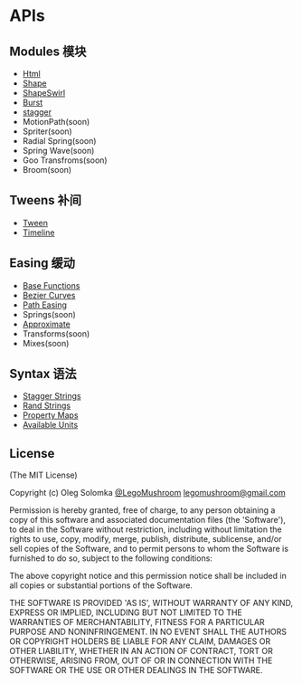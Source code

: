 # APIs

## Modules 模块
- [Html](./html.md)
- [Shape](./shape.md)
- [ShapeSwirl](./shape-swirl.md)
- [Burst](./burst.md)
- [stagger](./stagger.md)
- MotionPath(soon)
- Spriter(soon)
- Radial Spring(soon)
- Spring Wave(soon)
- Goo Transfroms(soon)
- Broom(soon)

## Tweens 补间
- [Tween](./tweens/tween.md)
- [Timeline](./tweens/timeline.md)

## Easing 缓动
- [Base Functions](./easing/base-functions.md)
- [Bezier Curves](./easing/bezier-curves.md)
- [Path Easing](./easing/path-easing.md)
- Springs(soon)
- [Approximate](./easing/approximate.md)
- Transforms(soon)
- Mixes(soon)

## Syntax 语法
- [Stagger Strings](./syntax/stagger.md)
- [Rand Strings](./syntax/rand.md)
- [Property Maps](./syntax/property-maps.md)
- [Available Units](./syntax/units.md)

## License

(The MIT License)

Copyright (c) Oleg Solomka [@LegoMushroom](https://twitter.com/legomushroom) [legomushroom@gmail.com](mailto:legomushroom@gmail.com)

Permission is hereby granted, free of charge, to any person obtaining a copy of this software and associated documentation files (the 'Software'), to deal in the Software without restriction, including without limitation the rights to use, copy, modify, merge, publish, distribute, sublicense, and/or sell copies of the Software, and to permit persons to whom the Software is furnished to do so, subject to the following conditions:

The above copyright notice and this permission notice shall be included in all copies or substantial portions of the Software.

THE SOFTWARE IS PROVIDED 'AS IS', WITHOUT WARRANTY OF ANY KIND, EXPRESS OR IMPLIED, INCLUDING BUT NOT LIMITED TO THE WARRANTIES OF MERCHANTABILITY, FITNESS FOR A PARTICULAR PURPOSE AND NONINFRINGEMENT. IN NO EVENT SHALL THE AUTHORS OR COPYRIGHT HOLDERS BE LIABLE FOR ANY CLAIM, DAMAGES OR OTHER LIABILITY, WHETHER IN AN ACTION OF CONTRACT, TORT OR OTHERWISE, ARISING FROM, OUT OF OR IN CONNECTION WITH THE SOFTWARE OR THE USE OR OTHER DEALINGS IN THE SOFTWARE.
